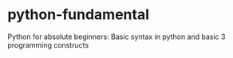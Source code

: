 # python-fundamental
Python for absolute beginners: Basic syntax in python and basic 3 programming constructs
